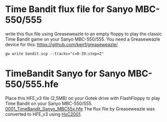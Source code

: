 # Time Bandit flux file for Sanyo MBC-550/555
write this flux file using Greaseweazle to an empty floppy to play the classic Time Bandit game on your Sanyo MBC-550/555. You need a Greaseweazle device for this: https://github.com/keirf/greaseweazle/
```batch
gw write bandit.scp --tracks="c=0-39:step=2"
```

# TimeBandit Sanyo for Sanyo MBC-550/555.hfe
Place this HFE_v3 file (2,5MB) on your Gotek drive with FlashFloppy to play Time Bandit on your Sanyo MBC-550/555.
[0001_TimeBandit_Sanyo_MBC55x.hfe](https://github.com/companje/companje.nl/raw/refs/heads/master/downloads/0001_TimeBandit_Sanyo_MBC55x.hfe)
The flux file by Greaseweazle was converted to HFE_v3 using [HxC2001](https://github.com/jfdelnero/HxCFloppyEmulator).
